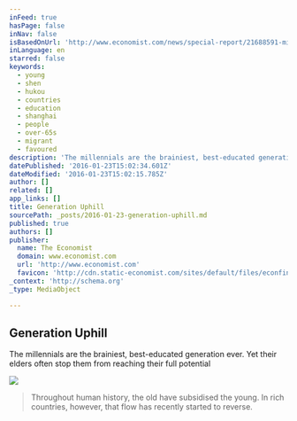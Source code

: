```yaml
---
inFeed: true
hasPage: false
inNav: false
isBasedOnUrl: 'http://www.economist.com/news/special-report/21688591-millennials-are-brainiest-best-educated-generation-ever-yet-their-elders-often'
inLanguage: en
starred: false
keywords:
  - young
  - shen
  - hukou
  - countries
  - education
  - shanghai
  - people
  - over-65s
  - migrant
  - favoured
description: 'The millennials are the brainiest, best-educated generation ever. Yet their elders often stop them from reaching their full potential'
datePublished: '2016-01-23T15:02:34.601Z'
dateModified: '2016-01-23T15:02:15.785Z'
author: []
related: []
app_links: []
title: Generation Uphill
sourcePath: _posts/2016-01-23-generation-uphill.md
published: true
authors: []
publisher:
  name: The Economist
  domain: www.economist.com
  url: 'http://www.economist.com'
  favicon: 'http://cdn.static-economist.com/sites/default/files/econfinal_favicon.ico'
_context: 'http://schema.org'
_type: MediaObject

---
```

<article style=""><h1>Generation Uphill</h1><p>The millennials are the brainiest, best-educated generation ever. Yet their elders often stop them from reaching their full potential</p><img src="http://cdn.static-economist.com/sites/default/files/imagecache/original-size/images/print-edition/20160116_SRM957.png" /></article>

> Throughout human history, the old have subsidised the young. In rich countries, however, that flow has recently started to reverse.